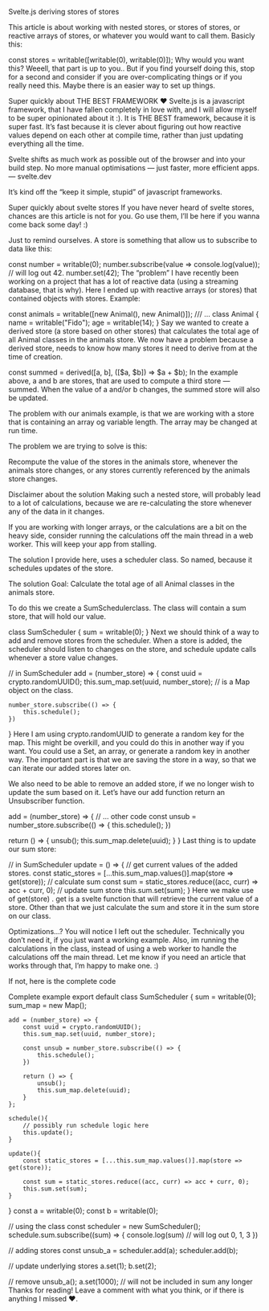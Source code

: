 Svelte.js deriving stores of stores

This article is about working with nested stores, or stores of stores, or reactive arrays of stores, or whatever you would want to call them. Basicly this:

const stores = writable([writable(0), writable(0)]);
Why would you want this? Weeell, that part is up to you.. But if you find yourself doing this, stop for a second and consider if you are over-complicating things or if you really need this. Maybe there is an easier way to set up things.

Super quickly about THE BEST FRAMEWORK ❤️
Svelte.js is a javascript framework, that I have fallen completely in love with, and I will allow myself to be super opinionated about it :). It is THE BEST framework, because it is super fast. It’s fast because it is clever about figuring out how reactive values depend on each other at compile time, rather than just updating everything all the time.

Svelte shifts as much work as possible out of the browser and into your build step. No more manual optimisations — just faster, more efficient apps. — svelte.dev

It’s kind off the “keep it simple, stupid” of javascript frameworks.

Super quickly about svelte stores
If you have never heard of svelte stores, chances are this article is not for you. Go use them, I’ll be here if you wanna come back some day! :)

Just to remind ourselves. A store is something that allow us to subscribe to data like this:

const number = writable(0);
number.subscribe(value => console.log(value)); // will log out 42.
number.set(42);
The “problem”
I have recently been working on a project that has a lot of reactive data (using a streaming database, that is why). Here I ended up with reactive arrays (or stores) that contained objects with stores. Example:

const animals = writable([new Animal(), new Animal()]);
/// ...
class Animal {
  name = writable("Fido");
  age = writable(14);
}
Say we wanted to create a derived store (a store based on other stores) that calculates the total age of all Animal classes in the animals store. We now have a problem because a derived store, needs to know how many stores it need to derive from at the time of creation.

const summed = derived([a, b], ([$a, $b]) => $a + $b);
In the example above, a and b are stores, that are used to compute a third store — summed. When the value of a and/or b changes, the summed store will also be updated.

The problem with our animals example, is that we are working with a store that is containing an array og variable length. The array may be changed at run time.

The problem we are trying to solve is this:

Recompute the value of the stores in the animals store, whenever the animals store changes, or any stores currently referenced by the animals store changes.

Disclaimer about the solution
Making such a nested store, will probably lead to a lot of calculations, because we are re-calculating the store whenever any of the data in it changes.

If you are working with longer arrays, or the calculations are a bit on the heavy side, consider running the calculations off the main thread in a web worker. This will keep your app from stalling.

The solution I provide here, uses a scheduler class. So named, because it schedules updates of the store.

The solution
Goal: Calculate the total age of all Animal classes in the animals store.

To do this we create a SumSchedulerclass. The class will contain a sum store, that will hold our value.

class SumScheduler {
  sum = writable(0);
}
Next we should think of a way to add and remove stores from the scheduler. When a store is added, the scheduler should listen to changes on the store, and schedule update calls whenever a store value changes.

// in SumScheduler
add = (number_store) => {
    const uuid = crypto.randomUUID();
    this.sum_map.set(uuid, number_store); // is a Map object on the class.

    number_store.subscribe(() => {
        this.schedule();
    })
}
Here I am using crypto.randomUUID to generate a random key for the map. This might be overkill, and you could do this in another way if you want. You could use a Set, an array, or generate a random key in another way. The important part is that we are saving the store in a way, so that we can iterate our added stores later on.

We also need to be able to remove an added store, if we no longer wish to update the sum based on it. Let’s have our add function return an Unsubscriber function.

add = (number_store) => {
  // ... other code
  const unsub = number_store.subscribe(() => {
      this.schedule();
  })

  return () => {
      unsub();
      this.sum_map.delete(uuid);
  }
}
Last thing is to update our sum store:

// in SumScheduler
update = () => {
  // get current values of the added stores.
  const static_stores = [...this.sum_map.values()].map(store => get(store));
  // calculate sum
  const sum = static_stores.reduce((acc, curr) => acc + curr, 0);
  // update sum store
  this.sum.set(sum);
}
Here we make use of get(store) . get is a svelte function that will retrieve the current value of a store. Other than that we just calculate the sum and store it in the sum store on our class.

Optimizations…?
You will notice I left out the scheduler. Technically you don’t need it, if you just want a working example. Also, im running the calculations in the class, instead of using a web worker to handle the calculations off the main thread. Let me know if you need an article that works through that, I’m happy to make one. :)

If not, here is the complete code

Complete example
export default class SumScheduler {
    sum = writable(0);
    sum_map = new Map();

    add = (number_store) => {
        const uuid = crypto.randomUUID();
        this.sum_map.set(uuid, number_store);

        const unsub = number_store.subscribe(() => {
            this.schedule();
        })

        return () => {
            unsub();
            this.sum_map.delete(uuid);
        }
    };

    schedule(){
        // possibly run schedule logic here
        this.update();
    }

    update(){
        const static_stores = [...this.sum_map.values()].map(store => get(store));

        const sum = static_stores.reduce((acc, curr) => acc + curr, 0);
        this.sum.set(sum);
    }


}
const a = writable(0);
const b = writable(0);

// using the class
const scheduler = new SumScheduler();
schedule.sum.subscribe((sum) => {
  console.log(sum) // will log out 0, 1, 3
})

// adding stores
const unsub_a = scheduler.add(a);
scheduler.add(b);

// update underlying stores
a.set(1);
b.set(2);

// remove
unsub_a();
a.set(1000); // will not be included in sum any longer
Thanks for reading! Leave a comment with what you think, or if there is anything I missed ❤.